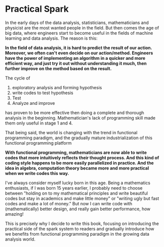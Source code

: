 # Practical Spark

In the early days of the data analysis, statisticians, mathematicians and physicist are the most wanted people in the field. But then comes the age of big data, where engineers start to become useful in the fields of machine learning and data analysis. The reason is this:

**In the field of data analysis, it is hard to predict the result of our action. Moreover, we often can't even decide on our action/method. Engineers have the power of implementing an algorithm in a quicker and more efficient way, and just try it out without understanding it much, then further improve on the method based on the result.**

The cycle of

1. exploratory analysis and forming hypothesis
2. write codes to test hypothesis
3. Test
4. Analyze and improve

has proven to be more effective then doing a complete and thorough analysis in the beginning. Mathematician's lack of programming skill made them only useful in stage 1 and 4.

That being said, the world is changing with the trend in functional programming paradigm, and the gradually mature industrialization of this functional programming platform

**With functional programming, mathematicians are now able to write codes that more intuitively reflects their thought process. And this kind of coding style happens to be more easily parallelized in practice. And the idea in algebra, computation theory became more and more practical when we write codes this way.**

I've always consider myself lucky born in this age. Being a mathematics enthusiasts, if I was born 15 years earlier, I probably need to choose between "holding on to my mathematical principles and write beautiful codes but stay in academics and make little money" or "writing ugly but fast codes and make a lot of money." But now I can write code with \(mathematically\) better design, and really gain better performance, how amazing!

This is precisely why I decide to write this book, focusing on introducing the practical side of the spark system to readers and gradually introduce how we benefits from functional programming paradigm in the growing data analysis world.

